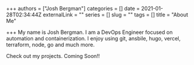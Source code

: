 +++
authors = ["Josh Bergman"]
categories = []
date = 2021-01-28T02:34:44Z
externalLink = ""
series = []
slug = ""
tags = []
title = "About Me"

+++
My name is Josh Bergman.  I am a DevOps Engineer focused on automation and containerization.  I enjoy using git, ansbile, hugo, vercel, terraform, node, go and much more.

Check out my projects.  Coming Soon!!

